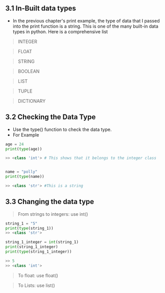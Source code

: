 ## 3.1 In-Built data types

- In the previous chapter's print example, the type of data that I passed into the print function is a string. This is one of the many built-in data types in python. Here is a comprehensive list 

> INTEGER 

> FLOAT 

> STRING

> BOOLEAN

> LIST

> TUPLE

> DICTIONARY


## 3.2 Checking the Data Type

- Use the type() function to check the data type.
- For Example

```python
age = 24
print(type(age))

>> <class 'int'> # This shows that it belongs to the integer class


name = "polly"
print(type(name))

>> <class 'str'> #This is a string

```

## 3.3 Changing the data type

> From strings to integers: use int()

```python
string_1 = "5"
print(type(string_1))
>> <class 'str'>

string_1_integer = int(string_1)
print(string_1_integer)
print(type(string_1_integer))

>> 5
>> <class 'int'>
```

> To float: use float()

> To Lists: use list()
